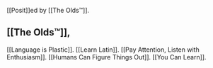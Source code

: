 [[Posit]]ed by [[The Olds™]].

[[The Olds™]],
---
[[Language is Plastic]].
[[Learn Latin]].
[[Pay Attention, Listen with Enthusiasm]].
[[Humans Can Figure Things Out]].
[[You Can Learn]].